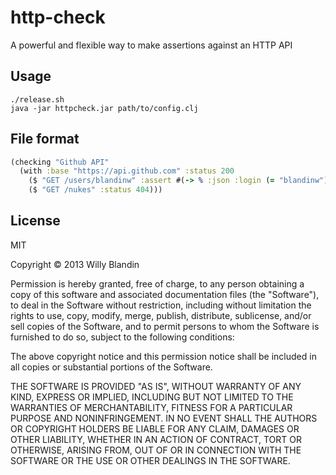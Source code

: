 # http-check

A powerful and flexible way to make assertions against an HTTP API

## Usage

```
./release.sh
java -jar httpcheck.jar path/to/config.clj
```

## File format

```clojure
(checking "Github API"
  (with :base "https://api.github.com" :status 200
    ($ "GET /users/blandinw" :assert #(-> % :json :login (= "blandinw")))
    ($ "GET /nukes" :status 404)))
```

## License

MIT

Copyright © 2013 Willy Blandin

Permission is hereby granted, free of charge, to any person obtaining a copy
of this software and associated documentation files (the "Software"), to deal
in the Software without restriction, including without limitation the rights
to use, copy, modify, merge, publish, distribute, sublicense, and/or sell
copies of the Software, and to permit persons to whom the Software is
furnished to do so, subject to the following conditions:

The above copyright notice and this permission notice shall be included in
all copies or substantial portions of the Software.

THE SOFTWARE IS PROVIDED "AS IS", WITHOUT WARRANTY OF ANY KIND, EXPRESS OR
IMPLIED, INCLUDING BUT NOT LIMITED TO THE WARRANTIES OF MERCHANTABILITY,
FITNESS FOR A PARTICULAR PURPOSE AND NONINFRINGEMENT. IN NO EVENT SHALL THE
AUTHORS OR COPYRIGHT HOLDERS BE LIABLE FOR ANY CLAIM, DAMAGES OR OTHER
LIABILITY, WHETHER IN AN ACTION OF CONTRACT, TORT OR OTHERWISE, ARISING FROM,
OUT OF OR IN CONNECTION WITH THE SOFTWARE OR THE USE OR OTHER DEALINGS IN
THE SOFTWARE.
